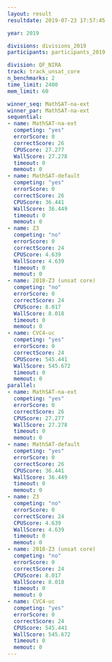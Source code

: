 ```yaml
---
layout: result
resultdate: 2019-07-23 17:57:45

year: 2019

divisions: divisions_2019
participants: participants_2019

division: QF_NIRA
track: track_unsat_core
n_benchmarks: 2
time_limit: 2400
mem_limit: 60

winner_seq: MathSAT-na-ext
winner_par: MathSAT-na-ext
sequential:
- name: MathSAT-na-ext
  competing: "yes"
  errorScore: 0
  correctScore: 26
  CPUScore: 27.277
  WallScore: 27.278
  timeout: 0
  memout: 0
- name: MathSAT-default
  competing: "yes"
  errorScore: 0
  correctScore: 26
  CPUScore: 36.441
  WallScore: 36.449
  timeout: 0
  memout: 0
- name: Z3
  competing: "no"
  errorScore: 0
  correctScore: 24
  CPUScore: 4.639
  WallScore: 4.639
  timeout: 0
  memout: 0
- name: 2018-Z3 (unsat core)
  competing: "no"
  errorScore: 0
  correctScore: 24
  CPUScore: 8.017
  WallScore: 8.018
  timeout: 0
  memout: 0
- name: CVC4-uc
  competing: "yes"
  errorScore: 0
  correctScore: 24
  CPUScore: 545.441
  WallScore: 545.672
  timeout: 0
  memout: 0
parallel:
- name: MathSAT-na-ext
  competing: "yes"
  errorScore: 0
  correctScore: 26
  CPUScore: 27.277
  WallScore: 27.278
  timeout: 0
  memout: 0
- name: MathSAT-default
  competing: "yes"
  errorScore: 0
  correctScore: 26
  CPUScore: 36.441
  WallScore: 36.449
  timeout: 0
  memout: 0
- name: Z3
  competing: "no"
  errorScore: 0
  correctScore: 24
  CPUScore: 4.639
  WallScore: 4.639
  timeout: 0
  memout: 0
- name: 2018-Z3 (unsat core)
  competing: "no"
  errorScore: 0
  correctScore: 24
  CPUScore: 8.017
  WallScore: 8.018
  timeout: 0
  memout: 0
- name: CVC4-uc
  competing: "yes"
  errorScore: 0
  correctScore: 24
  CPUScore: 545.441
  WallScore: 545.672
  timeout: 0
  memout: 0
---
```

